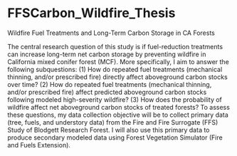 # FFSCarbon_Wildfire_Thesis
Wildfire Fuel Treatments and Long-Term Carbon Storage in CA Forests

The central research question of this study is if fuel-reduction treatments can increase long-term net carbon storage by preventing wildfire in California mixed conifer forest (MCF). More specifically, I aim to answer the following subquestions: (1) How do repeated fuel treatments (mechanical thinning, and/or prescribed fire) directly affect aboveground carbon stocks over time? (2) How do repeated fuel treatments (mechanical thinning, and/or prescribed fire) affect predicted aboveground carbon stocks following modeled high-severity wildfire? (3) How does the probability of wildfire affect net aboveground carbon stocks of treated forests? To assess these questions, my data collection objective will be to collect primary data (tree, fuels, and understory data) from the Fire and Fire Surrogate (FFS) Study of Blodgett Research Forest. I will also use this primary data to produce secondary modeled data using Forest Vegetation Simulator (Fire and Fuels Extension).
